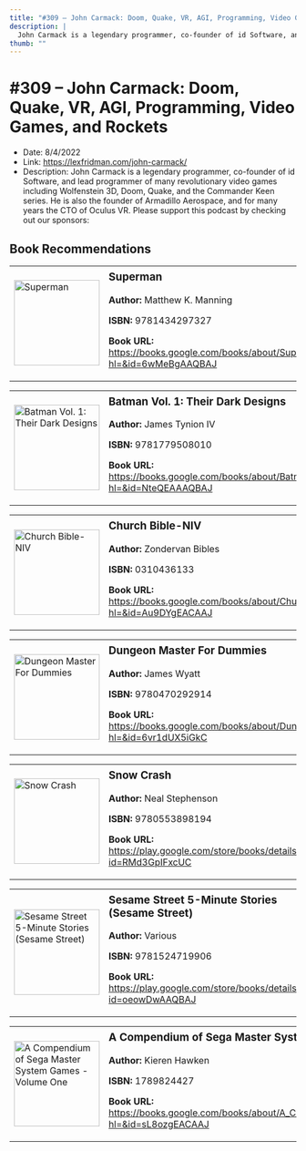 ```yaml
---
title: "#309 – John Carmack: Doom, Quake, VR, AGI, Programming, Video Games, and Rockets"
description: |
  John Carmack is a legendary programmer, co-founder of id Software, and lead programmer of many revolutionary video games including Wolfenstein 3D, Doom, Quake, and the Commander Keen series. He is also the founder of Armadillo Aerospace, and for many years the CTO of Oculus VR. Please support this podcast by checking out our sponsors:"
thumb: ""
---
```


# #309 – John Carmack: Doom, Quake, VR, AGI, Programming, Video Games, and Rockets

  - Date: 8/4/2022
  - Link: https://lexfridman.com/john-carmack/
  - Description: John Carmack is a legendary programmer, co-founder of id Software, and lead programmer of many revolutionary video games including Wolfenstein 3D, Doom, Quake, and the Commander Keen series. He is also the founder of Armadillo Aerospace, and for many years the CTO of Oculus VR. Please support this podcast by checking out our sponsors:

## Book Recommendations

<table style="border: none;"><tr style="border: none;"><td style="border: none;"><img src="http://books.google.com/books/content?id=6wMeBgAAQBAJ&printsec=frontcover&img=1&zoom=1&edge=curl&source=gbs_api" alt="Superman" width="150" style="vertical-align: top;"></td><td style="border: none; vertical-align: top;"><h3 style='margin-top: 5'>Superman</h3><p><strong>Author:</strong> Matthew K. Manning</p><p><strong>ISBN:</strong> 9781434297327</p><p><strong>Book URL:</strong> <a href="https://books.google.com/books/about/Superman.html?hl=&id=6wMeBgAAQBAJ">https://books.google.com/books/about/Superman.html?hl=&id=6wMeBgAAQBAJ</a></p></td></tr></table>
<table style="border: none;"><tr style="border: none;"><td style="border: none;"><img src="http://books.google.com/books/content?id=NteQEAAAQBAJ&printsec=frontcover&img=1&zoom=1&source=gbs_api" alt="Batman Vol. 1: Their Dark Designs" width="150" style="vertical-align: top;"></td><td style="border: none; vertical-align: top;"><h3 style='margin-top: 5'>Batman Vol. 1: Their Dark Designs</h3><p><strong>Author:</strong> James Tynion IV</p><p><strong>ISBN:</strong> 9781779508010</p><p><strong>Book URL:</strong> <a href="https://books.google.com/books/about/Batman_Vol_1_Their_Dark_Designs.html?hl=&id=NteQEAAAQBAJ">https://books.google.com/books/about/Batman_Vol_1_Their_Dark_Designs.html?hl=&id=NteQEAAAQBAJ</a></p></td></tr></table>
<table style="border: none;"><tr style="border: none;"><td style="border: none;"><img src="http://books.google.com/books/content?id=Au9DYgEACAAJ&printsec=frontcover&img=1&zoom=1&source=gbs_api" alt="Church Bible-NIV" width="150" style="vertical-align: top;"></td><td style="border: none; vertical-align: top;"><h3 style='margin-top: 5'>Church Bible-NIV</h3><p><strong>Author:</strong> Zondervan Bibles</p><p><strong>ISBN:</strong> 0310436133</p><p><strong>Book URL:</strong> <a href="https://books.google.com/books/about/Church_Bible_NIV.html?hl=&id=Au9DYgEACAAJ">https://books.google.com/books/about/Church_Bible_NIV.html?hl=&id=Au9DYgEACAAJ</a></p></td></tr></table>
<table style="border: none;"><tr style="border: none;"><td style="border: none;"><img src="http://books.google.com/books/content?id=6vr1dUX5iGkC&printsec=frontcover&img=1&zoom=1&edge=curl&source=gbs_api" alt="Dungeon Master For Dummies" width="150" style="vertical-align: top;"></td><td style="border: none; vertical-align: top;"><h3 style='margin-top: 5'>Dungeon Master For Dummies</h3><p><strong>Author:</strong> James Wyatt</p><p><strong>ISBN:</strong> 9780470292914</p><p><strong>Book URL:</strong> <a href="https://books.google.com/books/about/Dungeon_Master_For_Dummies.html?hl=&id=6vr1dUX5iGkC">https://books.google.com/books/about/Dungeon_Master_For_Dummies.html?hl=&id=6vr1dUX5iGkC</a></p></td></tr></table>
<table style="border: none;"><tr style="border: none;"><td style="border: none;"><img src="http://books.google.com/books/content?id=RMd3GpIFxcUC&printsec=frontcover&img=1&zoom=1&edge=curl&source=gbs_api" alt="Snow Crash" width="150" style="vertical-align: top;"></td><td style="border: none; vertical-align: top;"><h3 style='margin-top: 5'>Snow Crash</h3><p><strong>Author:</strong> Neal Stephenson</p><p><strong>ISBN:</strong> 9780553898194</p><p><strong>Book URL:</strong> <a href="https://play.google.com/store/books/details?id=RMd3GpIFxcUC">https://play.google.com/store/books/details?id=RMd3GpIFxcUC</a></p></td></tr></table>
<table style="border: none;"><tr style="border: none;"><td style="border: none;"><img src="http://books.google.com/books/content?id=oeowDwAAQBAJ&printsec=frontcover&img=1&zoom=1&edge=curl&source=gbs_api" alt="Sesame Street 5-Minute Stories (Sesame Street)" width="150" style="vertical-align: top;"></td><td style="border: none; vertical-align: top;"><h3 style='margin-top: 5'>Sesame Street 5-Minute Stories (Sesame Street)</h3><p><strong>Author:</strong> Various</p><p><strong>ISBN:</strong> 9781524719906</p><p><strong>Book URL:</strong> <a href="https://play.google.com/store/books/details?id=oeowDwAAQBAJ">https://play.google.com/store/books/details?id=oeowDwAAQBAJ</a></p></td></tr></table>
<table style="border: none;"><tr style="border: none;"><td style="border: none;"><img src="http://books.google.com/books/content?id=sL8ozgEACAAJ&printsec=frontcover&img=1&zoom=1&source=gbs_api" alt="A Compendium of Sega Master System Games - Volume One" width="150" style="vertical-align: top;"></td><td style="border: none; vertical-align: top;"><h3 style='margin-top: 5'>A Compendium of Sega Master System Games - Volume One</h3><p><strong>Author:</strong> Kieren Hawken</p><p><strong>ISBN:</strong> 1789824427</p><p><strong>Book URL:</strong> <a href="https://books.google.com/books/about/A_Compendium_of_Sega_Master_System_Games.html?hl=&id=sL8ozgEACAAJ">https://books.google.com/books/about/A_Compendium_of_Sega_Master_System_Games.html?hl=&id=sL8ozgEACAAJ</a></p></td></tr></table>
